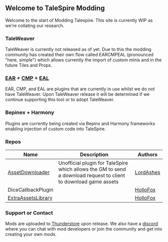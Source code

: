 ## Welcome to TaleSpire Modding
Welcome to the start of Modding Talespire.
This site is currently WIP as we're collating our research.

### TaleWeaver
TaleWeaver is currently not released as of yet. Due to this the modding community has created their own flow called EARCMPEAL (pronounced "here, simple") which allows currently the import of custom minis and in the future Tiles and Props.

### [EAR]() + [CMP](https://github.com/LordAshes/TaleSpire-CustomMiniPlugin) + [EAL](https://talespire-modding.github.io/ExtraAssetsLibrary/)
EAR, CMP, and EAL are plugins that are currently in use whilst we do not have TaleWeaver. Upon TaleWeaver release it will be determined if we continue supporting this tool or to adopt TaleWeaver. 

### Bepinex + Harmony
Plugins are currently being created via Bepinx and Harmony frameworks enabling injection of custom code into TaleSpire.

### Repos
Name | Description | Authors
------------ | ------------- | -------------
[AssetDownloader](https://talespire-modding.github.io/AssetDownloader/) | Unofficial plugin for TaleSpire which allows the GM to send a download request to client to download game assets | [LordAshes](https://github.com/LordAshes)
DiceCallbackPlugin | | [HolloFox](https://github.com/brajm008)
[ExtraAssetsLibrary](https://talespire-modding.github.io/ExtraAssetsLibrary/) | | [HolloFox](https://github.com/brajm008)


### Support or Contact
Mods are uploaded to [Thunderstore](Talespire.thunderstore.io/) upon release. We also have a [discord](https://discord.gg/vH2Ge6KsjW) where you can chat with mod developers or join the community and get into creating your own mods.

